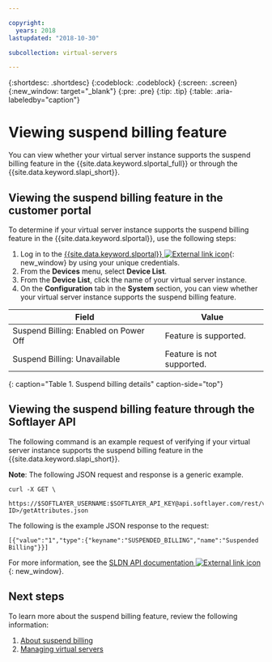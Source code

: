 ```yaml
---

copyright:
  years: 2018
lastupdated: "2018-10-30"

subcollection: virtual-servers

---
```


{:shortdesc: .shortdesc}
{:codeblock: .codeblock}
{:screen: .screen}
{:new_window: target="_blank"}
{:pre: .pre}
{:tip: .tip}
{:table: .aria-labeledby="caption"}

# Viewing suspend billing feature
You can view whether your virtual server instance supports the suspend billing feature in the {{site.data.keyword.slportal_full}} or through the {{site.data.keyword.slapi_short}}.

## Viewing the suspend billing feature in the customer portal
To determine if your virtual server instance supports the suspend billing feature in the {{site.data.keyword.slportal}}, use the following steps:

1. Log in to the [{{site.data.keyword.slportal}} ![External link icon](../icons/launch-glyph.svg "External link icon")](https://control.softlayer.com/){: new_window} by using your unique credentials.
2. From the **Devices** menu, select **Device List**.
3. From the **Device List**, click the name of your virtual server instance.
4. On the **Configuration** tab in the **System** section, you can view whether your virtual server instance supports the suspend billing feature.

| Field                                 | Value                     |
| --------------------------------------| ------------------------- |
| Suspend Billing: Enabled on Power Off | Feature is supported.     |
| Suspend Billing: Unavailable          | Feature is not supported. |
{: caption="Table 1. Suspend billing details" caption-side="top"}

## Viewing the suspend billing feature through the Softlayer API

The following command is an example request of verifying if your virtual server instance supports the suspend billing feature in the {{site.data.keyword.slapi_short}}.

**Note**: The following JSON request and response is a generic example.

```
curl -X GET \
 https://$SOFTLAYER_USERNAME:$SOFTLAYER_API_KEY@api.softlayer.com/rest/v3/SoftLayer_Virtual_Guest/<VSI ID>/getAttributes.json
```

The following is the example JSON response to the request:

```
[{"value":"1","type":{"keyname":"SUSPENDED_BILLING","name":"Suspended Billing"}}]
```

For more information, see the [SLDN API documentation ![External link icon](../icons/launch-glyph.svg "External link icon")](https://softlayer.github.io/reference/services/SoftLayer_Virtual_Guest/getAttributes/){: new_window}.

## Next steps

To learn more about the suspend billing feature, review the following information:
1. [About suspend billing](/docs/vsi?topic=virtual-servers-requirements)
2. [Managing virtual servers](/docs/vsi?topic=virtual-servers-managing-virtual-servers)
